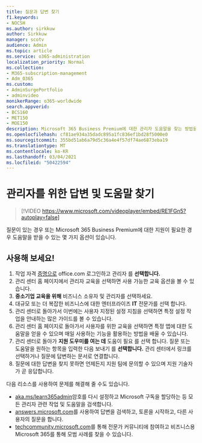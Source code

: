 ```yaml
---
title: 질문과 답변 찾기
f1.keywords:
- NOCSH
ms.author: sirkkuw
author: Sirkkuw
manager: scotv
audience: Admin
ms.topic: article
ms.service: o365-administration
localization_priority: Normal
ms.collection:
- M365-subscription-management
- Adm_O365
ms.custom:
- AdminSurgePortfolio
- adminvideo
monikerRange: o365-worldwide
search.appverid:
- BCS160
- MET150
- MOE150
description: Microsoft 365 Business Premium에 대한 관리자 도움말을 찾는 방법을 배워야 합니다.
ms.openlocfilehash: cf81ae934a35dadc895a1fc836ef1bd28f5000e0
ms.sourcegitcommit: 355bd51ab6a79d5c36a4e4f57df74ae6873eba19
ms.translationtype: MT
ms.contentlocale: ko-KR
ms.lasthandoff: 03/04/2021
ms.locfileid: "50422594"
---
```

# <a name="find-answers-and-help-for-admins"></a>관리자를 위한 답변 및 도움말 찾기

> [!VIDEO https://www.microsoft.com/videoplayer/embed/RE1FGn5?autoplay=false]

질문이 있는 경우 또는 Microsoft 365 Business Premium에 대한 지원이 필요한 경우 도움말을 받을 수 있는 몇 가지 옵션이 있습니다.

## <a name="try-it"></a>사용해 보세요!

1. 작업 자격 [증명으로](https://office.com) office.com 로그인하고 관리자 를 **선택합니다.**
1. 관리 센터 홈 페이지에서  관리자 교육을 선택하면 사용 가능한 교육 옵션을 볼 수 있습니다.
1. **중소기업 교육을 위해** 비즈니스 소유자 및 관리자를 선택하세요.
1. 대규모 또는 더 복잡한 비즈니스에 대한 엔터프라이즈 **IT** 전문가를 선택 합니다.
1. 관리 센터로 돌아가서 이번에는 사용자 지정된 설정 지침을 선택하면 특정 설정 작업을 안내하는 많은 가이드를 볼 수 있습니다. 
1. 관리 센터 홈 페이지로  돌아가서 사용자를 위한 교육을 선택하면 특정 앱에 대한 도움말을 얻을 수 있으며 매일 사용하는 기능을 활용하는 방법을 배울 수 있습니다.
1. 관리 센터로 돌아가 **지원 도우미를 여는 데** 도움이 필요 를 선택 합니다. 질문 또는 도움말을 원하는 항목을 입력한 다음 보내기 를 **선택합니다.** 관리 센터에서 링크를 선택하거나 질문에 답변하는 문서로 연결합니다.
1. 질문에 대한 답변을 찾지 못하면 언제든지 지원 팀에 문의할 수 있으며 지원 기술자가 곧 응답합니다.

다음 리소스를 사용하여 문제를 해결해 줄 수도 있습니다.

- [aka.ms/learn365admin](https://aka.ms/learn365admin)암호를 다시 설정하고 Microsoft 구독을 할당하는 등 모든 관리자 관련 작업 및 도움말을 검색합니다.
- [answers.microsoft.com](https://answers.microsoft.com)를 사용하여 답변을 검색하고, 토론을 시작하고, 다른 사용자의 질문을 합니다.
- [techcommunity.microsoft.com](https://techcommunity.microsoft.com)를 통해 전문가 커뮤니티에 참여하고 비즈니스용 Microsoft 365를 통해 모범 사례를 찾을 수 있습니다.